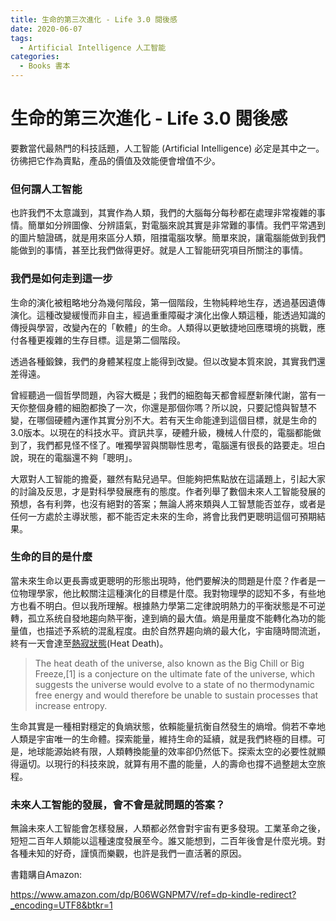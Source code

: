 ```yaml
---
title: 生命的第三次進化 - Life 3.0 閱後感
date: 2020-06-07
tags: 
  - Artificial Intelligence 人工智能
categories: 
  - Books 書本
---
```


# 生命的第三次進化 - Life 3.0 閱後感

要數當代最熱門的科技話題，人工智能 (Artificial Intelligence) 必定是其中之一。彷彿把它作為賣點，產品的價值及效能便會增值不少。

### 但何謂人工智能

也許我們不太意識到，其實作為人類，我們的大腦每分每秒都在處理非常複雜的事情。簡單如分辨圖像、分辨語氣，對電腦來說其實是非常難的事情。我們平常遇到的圖片驗證碼，就是用來區分人類，阻擋電腦攻擊。簡單來說，讓電腦能做到我們能做到的事情，甚至比我們做得更好。就是人工智能研究項目所關注的事情。

### 我們是如何走到這一步

生命的演化被粗略地分為幾何階段，第一個階段，生物純粹地生存，透過基因遺傳演化。這種改變緩慢而非自主，經過重重障礙才演化出像人類這種，能透過知識的傳授與學習，改變內在的「軟體」的生命。人類得以更敏捷地回應環境的挑戰，應付各種更複雜的生存目標。這是第二個階段。

透過各種鍛鍊，我們的身體某程度上能得到改變。但以改變本質來說，其實我們還差得遠。

曾經聽過一個哲學問題，內容大概是；我們的細胞每天都會經歷新陳代謝，當有一天你整個身體的細胞都換了一次，你還是那個你嗎？所以說，只要記憶與智慧不變，在哪個硬體內運作其實分別不大。若有天生命能達到這個目標，就是生命的3.0版本。以現在的科技水平。資訊共享，硬體升級，機械人什麼的，電腦都能做到了，我們都見怪不怪了。唯獨學習與關聯性思考，電腦還有很長的路要走。坦白說，現在的電腦還不夠「聰明」。

大眾對人工智能的擔憂，雖然有點兒過早。但能夠把焦點放在這議題上，引起大家的討論及反思，才是對科學發展應有的態度。作者列舉了數個未來人工智能發展的預想，各有利弊，也沒有絕對的答案；無論人將來類與人工智慧能否並存，或者是任何一方處於主導狀態，都不能否定未來的生命，將會比我們更聰明這個可預期結果。

### 生命的目的是什麼

當未來生命以更長壽或更聰明的形態出現時，他們要解決的問題是什麼？作者是一位物理學家，他比較關注這種演化的目標是什麼。我對物理學的認知不多，有些地方也看不明白。但以我所理解。根據熱力學第二定律說明熱力的平衡狀態是不可逆轉，孤立系统自發地趨向熱平衡，達到熵的最大值。熵是用量度不能轉化為功的能量值，也描述予系統的混亂程度。由於自然界趨向熵的最大化，宇宙隨時間流逝，終有一天會達至[熱寂狀態](https://en.wikipedia.org/wiki/Heat_death_of_the_universe)(Heat Death)。

> The heat death of the universe, also known as the Big Chill or Big Freeze,[1] is a conjecture on the ultimate fate of the universe, which suggests the universe would evolve to a state of no thermodynamic free energy and would therefore be unable to sustain processes that increase entropy.

生命其實是一種相對穩定的負熵狀態，依賴能量抗衡自然發生的熵增。倘若不幸地人類是宇宙唯一的生命體。探索能量，維持生命的延續，就是我們終極的目標。可是，地球能源始終有限，人類轉換能量的效率卻仍然低下。探索太空的必要性就顯得逼切。以現行的科技來說，就算有用不盡的能量，人的壽命也撐不過整趟太空旅程。

### 未來人工智能的發展，會不會是就問題的答案？

無論未來人工智能會怎樣發展，人類都必然會對宇宙有更多發現。工業革命之後，短短二百年人類能以這種速度發展至今。誰又能想到，二百年後會是什麼光境。對各種未知的好奇，謹慎而樂觀，也許是我們一直活著的原因。


書籍購自Amazon:

https://www.amazon.com/dp/B06WGNPM7V/ref=dp-kindle-redirect?_encoding=UTF8&btkr=1




